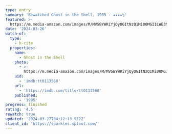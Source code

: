 ```yaml
---
type: entry
summary: 'Rewatched Ghost in the Shell, 1995 - ★★★★½'
featured: >-
  https://m.media-amazon.com/images/M/MV5BYWRiYjQyOGItNzQ1Mi00MGI1LWE3NjItNTg1ZDQwNjUwNDM2XkEyXkFqcGdeQXVyNTAyODkwOQ@@._V1_SX300.jpg
date: '2024-03-26'
watch-of:
  type:
    - h-cite
  properties:
    name:
      - Ghost in the Shell
    photo:
      - >-
        https://m.media-amazon.com/images/M/MV5BYWRiYjQyOGItNzQ1Mi00MGI1LWE3NjItNTg1ZDQwNjUwNDM2XkEyXkFqcGdeQXVyNTAyODkwOQ@@._V1_SX300.jpg
    uid:
      - 'imdb:tt0113568'
    url:
      - 'https://imdb.com/title/tt0113568'
    published:
      - '1995'
progress: finished
rating: '4.5'
rewatch: true
updated: '2024-03-27T04:12:13.912Z'
client_id: 'https://sparkles.sploot.com/'
---
```


